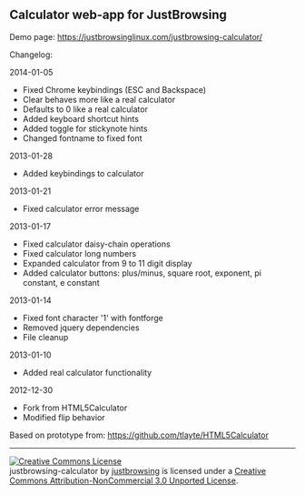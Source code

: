 Calculator web-app for JustBrowsing
-----------------------------------
Demo page: https://justbrowsinglinux.com/justbrowsing-calculator/


Changelog:

2014-01-05
* Fixed Chrome keybindings (ESC and Backspace)
* Clear behaves more like a real calculator
* Defaults to 0 like a real calculator
* Added keyboard shortcut hints
* Added toggle for stickynote hints
* Changed fontname to fixed font

2013-01-28
* Added keybindings to calculator

2013-01-21
* Fixed calculator error message

2013-01-17
* Fixed calculator daisy-chain operations
* Fixed calculator long numbers
* Expanded calculator from 9 to 11 digit display
* Added calculator buttons: plus/minus, square root, exponent, pi constant, e constant

2013-01-14
* Fixed font character '1' with fontforge
* Removed jquery dependencies
* File cleanup

2013-01-10
* Added real calculator functionality

2012-12-30
* Fork from HTML5Calculator
* Modified flip behavior


Based on prototype from: https://github.com/tlayte/HTML5Calculator

-------------------------
<a rel="license" href="http://creativecommons.org/licenses/by-nc/3.0/deed.en_US"><img alt="Creative Commons License" style="border-width:0" src="http://i.creativecommons.org/l/by-nc/3.0/88x31.png" /></a><br /><span xmlns:dct="http://purl.org/dc/terms/" property="dct:title">justbrowsing-calculator</span> by <a xmlns:cc="http://creativecommons.org/ns#" href="https://github.com/justbrowsing/justbrowsing-calculator" property="cc:attributionName" rel="cc:attributionURL">justbrowsing</a> is licensed under a <a rel="license" href="http://creativecommons.org/licenses/by-nc/3.0/deed.en_US">Creative Commons Attribution-NonCommercial 3.0 Unported License</a>.
